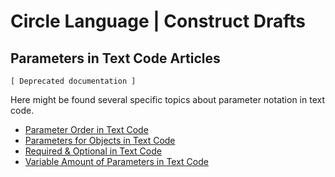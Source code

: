 Circle Language | Construct Drafts
==================================

Parameters in Text Code Articles
--------------------------------

`[ Deprecated documentation ]`

Here might be found several specific topics about parameter notation in text code.

- [Parameter Order in Text Code](parameter-order-in-text-code.md)
- [Parameters for Objects in Text Code](parameters-for-objects-in-text-code.md)
- [Required & Optional in Text Code](required-and-optional-in-text-code.md)
- [Variable Amount of Parameters in Text Code](variable-amount-of-parameters-in-text-code.md)